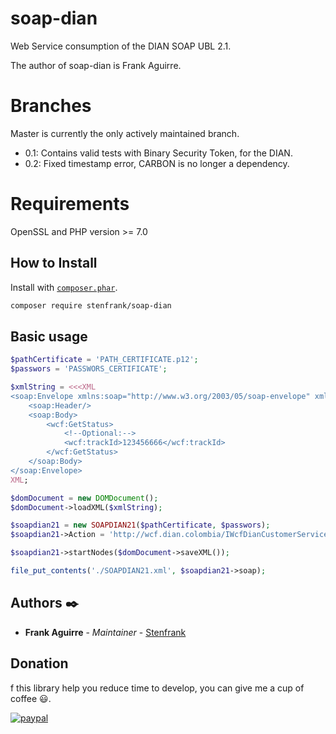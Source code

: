 # soap-dian

Web Service consumption of the DIAN SOAP UBL 2.1.

The author of soap-dian is Frank Aguirre.

# Branches
Master is currently the only actively maintained branch.
* 0.1: Contains valid tests with Binary Security Token, for the DIAN.
* 0.2: Fixed timestamp error, CARBON is no longer a dependency.

# Requirements

OpenSSL and PHP version >= 7.0


## How to Install

Install with [`composer.phar`](http://getcomposer.org).

```sh
composer require stenfrank/soap-dian
```

## Basic usage

```php
$pathCertificate = 'PATH_CERTIFICATE.p12';
$passwors = 'PASSWORS_CERTIFICATE';

$xmlString = <<<XML
<soap:Envelope xmlns:soap="http://www.w3.org/2003/05/soap-envelope" xmlns:wcf="http://wcf.dian.colombia">
    <soap:Header/>
    <soap:Body>
        <wcf:GetStatus>
            <!--Optional:-->
            <wcf:trackId>123456666</wcf:trackId>
        </wcf:GetStatus>
    </soap:Body>
</soap:Envelope>
XML;

$domDocument = new DOMDocument();
$domDocument->loadXML($xmlString);

$soapdian21 = new SOAPDIAN21($pathCertificate, $passwors);
$soapdian21->Action = 'http://wcf.dian.colombia/IWcfDianCustomerServices/GetStatus';

$soapdian21->startNodes($domDocument->saveXML());

file_put_contents('./SOAPDIAN21.xml', $soapdian21->soap);
```

## Authors ✒️

* **Frank Aguirre** - *Maintainer* - [Stenfrank](https://github.com/Stenfrank/)

## Donation
f this library help you reduce time to develop, you can give me a cup of coffee :smiley:.

[![paypal](https://www.paypalobjects.com/en_US/i/btn/btn_donateCC_LG.gif)](https://www.paypal.com/cgi-bin/webscr?cmd=_s-xclick&hosted_button_id=4CRKGHBJAY2SJ&source=url)
 
